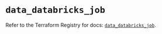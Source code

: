 # `data_databricks_job`

Refer to the Terraform Registry for docs: [`data_databricks_job`](https://registry.terraform.io/providers/databricks/databricks/1.68.0/docs/data-sources/job).
